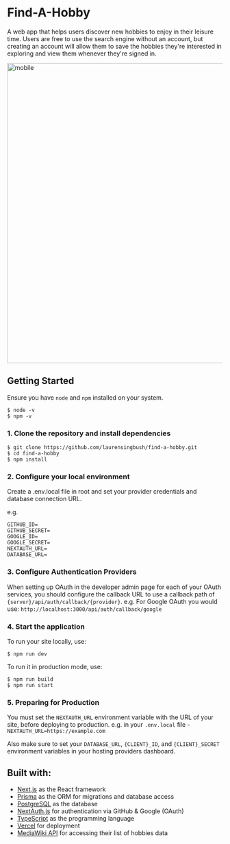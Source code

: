 # Find-A-Hobby

A web app that helps users discover new hobbies to enjoy in their leisure time. Users are free to use the search engine without an account, but creating an account will allow them to save the hobbies they're interested in exploring and view them whenever they're signed in.

<img src="https://user-images.githubusercontent.com/43523243/142054490-5e9e5ed4-54bc-479c-b3d1-6a0cabcac3eb.png" alt="mobile" width="700">

## Getting Started

Ensure you have `node` and `npm` installed on your system.

```terminal
$ node -v
$ npm -v
```

### 1. Clone the repository and install dependencies

```terminal
$ git clone https://github.com/laurensingbush/find-a-hobby.git
$ cd find-a-hobby
$ npm install
```

### 2. Configure your local environment

Create a .env.local file in root and set your provider credentials and database connection URL.

e.g.

```
GITHUB_ID=
GITHUB_SECRET=
GOOGLE_ID=
GOOGLE_SECRET=
NEXTAUTH_URL=
DATABASE_URL=
```

### 3. Configure Authentication Providers

When setting up OAuth in the developer admin page for each of your OAuth services, you should configure the callback URL to use a callback path of `{server}/api/auth/callback/{provider}`.
e.g. For Google OAuth you would use: `http://localhost:3000/api/auth/callback/google`

### 4. Start the application

To run your site locally, use:

```terminal
$ npm run dev
```

To run it in production mode, use:

```terminal
$ npm run build
$ npm run start
```

### 5. Preparing for Production

You must set the `NEXTAUTH_URL` environment variable with the URL of your site, before deploying to production.
e.g. in your `.env.local` file - `NEXTAUTH_URL=https://example.com`

Also make sure to set your `DATABASE_URL`, `{CLIENT}_ID`, and `{CLIENT}_SECRET` environment variables in your hosting providers dashboard.

## Built with:

- [Next.js](https://nextjs.org/) as the React framework
- [Prisma](https://www.prisma.io/) as the ORM for migrations and database access
- [PostgreSQL](https://www.postgresql.org/) as the database
- [NextAuth.js](https://next-auth.js.org/) for authentication via GitHub & Google (OAuth)
- [TypeScript](https://www.typescriptlang.org/) as the programming language
- [Vercel](https://vercel.com) for deployment
- [MediaWiki API](https://www.mediawiki.org/wiki/API:Main_page) for accessing their list of hobbies data
